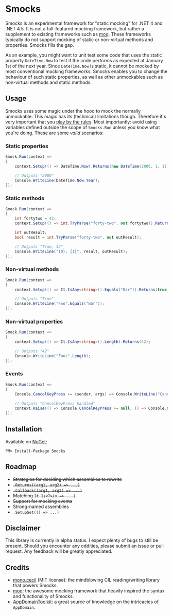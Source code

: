 # Smocks

Smocks is an experimental framework for "static mocking" for .NET 4 and .NET 4.5. It is not a full-featured mocking framework, but rather a supplement to existing frameworks such as [moq](http://www.moqthis.com/). These frameworks typically do not support mocking of static or non-virtual methods and properties. Smocks fills the gap.

As an example, you might want to unit test some code that uses the static property `DateTime.Now` to test if the code performs as expected at January 1st of the next year. Since `DateTime.Now` is static, it cannot be mocked by most conventional mocking frameworks. Smocks enables you to change the behaviour of such static properties, as well as other unmockables such as non-virtual methods and static methods.

## Usage

Smocks uses some magic under the hood to mock the normally unmockable. This magic has its (technical) limitations though. Therefore it's very important that you [play by the rules](https://github.com/vanderkleij/Smocks/wiki/Technical-limitations). Most importantly: avoid using variables defined outside the scope of `Smocks.Run` unless you know what you're doing. These are some *valid* scenarios:

### Static properties
```C#
Smock.Run(context =>
{
    context.Setup(() => DateTime.Now).Returns(new DateTime(2000, 1, 1));

    // Outputs "2000"
    Console.WriteLine(DateTime.Now.Year);
});
```

### Static methods
```C#
Smock.Run(context =>
{
    int fortytwo = 42;
    context.Setup(() => int.TryParse("forty-two", out fortytwo)).Returns(true);

    int outResult;
    bool result = int.TryParse("forty-two", out outResult);

    // Outputs "True, 42"
    Console.WriteLine("{0}, {1}", result, outResult);
});
```

### Non-virtual methods
```C#
Smock.Run(context =>
{
    context.Setup(() => It.IsAny<string>().Equals("Bar")).Returns(true);

    // Outputs "True"
    Console.WriteLine("Foo".Equals("Bar"));
});
```

### Non-virtual properties
```C#
Smock.Run(context =>
{
    context.Setup(() => It.IsAny<string>().Length).Returns(42);

    // Outputs "42"
    Console.WriteLine("Four".Length);
});
```

### Events
```C#
Smock.Run(context =>
{
    Console.CancelKeyPress += (sender, args) => Console.WriteLine("CancelKeyPress handled");
    
    // Outputs "CancelKeyPress handled"
    context.Raise(() => Console.CancelKeyPress += null, () => Console.CancelKeyPress -= null, default(EventArgs));
});
```

## Installation

Available on [NuGet](https://www.nuget.org/packages/Smocks/):

```
PM> Install-Package Smocks
```

## Roadmap

- ~~Strategies for deciding which assemblies to rewrite~~
- ~~`.Returns((arg1, arg2) => ...)`~~
- ~~`.Callback((arg1, arg2) => ...)`~~
- ~~Matching `It.Is<T>(x => ...)`~~
- ~~Support for mocking events~~
- Strong-named assemblies
- `.SetupSet(() => ...)`


## Disclaimer
This library is currently in alpha status. I expect plenty of bugs to still be present. Should you encounter any oddities, please submit an issue or pull request. Any feedback will be greatly appreciated.

## Credits

- [mono.cecil](http://cecil.pe/) (MIT license): the mindblowing CIL reading/writing library that powers Smocks.
- [moq](http://www.moqthis.com/): the awesome mocking framework that heavily inspired the syntax and functionality of Smocks.
- [AppDomainToolkit](https://github.com/jduv/AppDomainToolkit): a great source of knowledge on the intricacies of `AppDomain`.
